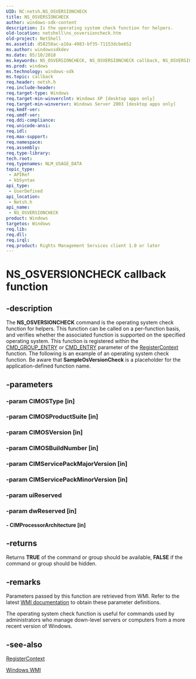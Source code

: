 ```yaml
---
UID: NC:netsh.NS_OSVERSIONCHECK
title: NS_OSVERSIONCHECK
author: windows-sdk-content
description: Is the operating system check function for helpers.
old-location: netshell\ns_osversioncheck.htm
old-project: NetShell
ms.assetid: d58258ac-a16a-4983-bf35-71153dcbe652
ms.author: windowssdkdev
ms.date: 05/10/2018
ms.keywords: NS_OSVERSIONCHECK, NS_OSVERSIONCHECK callback, NS_OSVERSIONCHECK callback function [NetShell], SampleOsVersionCheck, _netsh_ns_osversioncheck, netsh/NS_OSVERSIONCHECK, netshell.ns_osversioncheck
ms.prod: windows
ms.technology: windows-sdk
ms.topic: callback
req.header: netsh.h
req.include-header: 
req.target-type: Windows
req.target-min-winverclnt: Windows XP [desktop apps only]
req.target-min-winversvr: Windows Server 2003 [desktop apps only]
req.kmdf-ver: 
req.umdf-ver: 
req.ddi-compliance: 
req.unicode-ansi: 
req.idl: 
req.max-support: 
req.namespace: 
req.assembly: 
req.type-library: 
tech.root: 
req.typenames: NLM_USAGE_DATA
topic_type:
 - APIRef
 - kbSyntax
api_type:
 - UserDefined
api_location:
 - Netsh.h
api_name:
 - NS_OSVERSIONCHECK
product: Windows
targetos: Windows
req.lib: 
req.dll: 
req.irql: 
req.product: Rights Management Services client 1.0 or later
---
```


# NS_OSVERSIONCHECK callback function


## -description


The 
<b>NS_OSVERSIONCHECK</b> command is the operating system check function for helpers. This function can be called on a per-function basis, and verifies whether the associated function is supported on the specified operating system. This function is registered within the 
<a href="https://msdn.microsoft.com/dc0d6449-f635-417c-8363-51e61c417051">CMD_GROUP_ENTRY</a> or 
<a href="https://msdn.microsoft.com/299962c8-8f93-4b22-a232-8230eb64cc12">CMD_ENTRY</a> parameter of the 
<a href="https://msdn.microsoft.com/52cebe62-d4b6-4229-8418-c0ae9849822b">RegisterContext</a> function. The following is an example of an operating system check function. Be aware that <b>SampleOsVersionCheck</b> is a placeholder for the application-defined function name.


## -parameters




### -param CIMOSType [in]


### -param CIMOSProductSuite [in]


### -param CIMOSVersion [in]


### -param CIMOSBuildNumber [in]


### -param CIMServicePackMajorVersion [in]


### -param CIMServicePackMinorVersion [in]


### -param uiReserved


### -param dwReserved [in]


#### - CIMProcessorArchitecture [in]


## -returns



Returns <b>TRUE</b> of the command or group should be available, <b>FALSE</b> if the command or group should be hidden.




## -remarks



Parameters passed by this function are retrieved from WMI. Refer to the latest 
<a href="https://msdn.microsoft.com/ebc2e4aa-a77d-44a3-b649-3b3748bb267e">WMI documentation</a> to obtain these parameter definitions.

The operating system check function is useful for commands used by administrators who manage down-level servers or computers from a more recent version of Windows.




## -see-also




<a href="https://msdn.microsoft.com/52cebe62-d4b6-4229-8418-c0ae9849822b">RegisterContext</a>



<a href="https://msdn.microsoft.com/4804152f-2042-4c6a-83c6-75c5e1ab7a04">Windows WMI</a>
 

 

